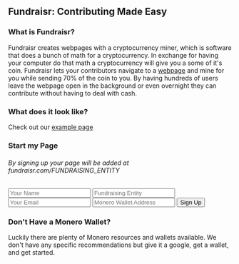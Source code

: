 ## Fundraisr: Contributing Made Easy

### What is Fundraisr?
Fundraisr creates webpages with a cryptocurrency miner, which is software that does a bunch of math for a cryptocurrency. In exchange for having your computer do that math a cryptocurrency will give you a some of it's coin. Fundraisr lets your contributors navigate to a [webpage](#what-does-it-look-like) and mine for you while sending 70% of the coin to you. By having hundreds of users leave the webpage open in the background or even overnight they can contribute without having to deal with cash.

### What does it look like?
Check out our [example page](http://fundraisr.me/example)

### Start my Page
###### By signing up your page will be added at fundraisr.com/FUNDRAISING_ENTITY

<form method="POST" action="http://formspree.io/cryptofundraisr@gmail.com">
  <input name="name" placeholder="Your Name">
  <input name="interest" placeholder="Fundraising Entity">
  <input name="email" placeholder="Your Email" type="email">
  <input name="wallet" placeholder="Monero Wallet Address">
  <button type="submit">Sign Up</button>
  <input type="text" name="_gotcha" style="display:none" />
  <input type="hidden" name="_next" value="{{"success.html?v=" | append: site.github.build_revision | absolute_url}}"/>
</form>

### Don't Have a Monero Wallet?
Luckily there are plenty of Monero resources and wallets available. We don't have any specific recommendations but give it a google, get a wallet, and get started.
